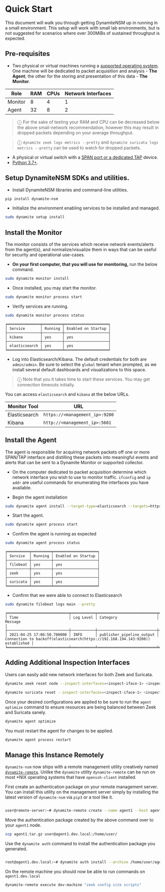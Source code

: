 # Quick Start

This document will walk you through getting DynamiteNSM up in running in a small environment.
This setup will work with small lab environments, but is not suggested for scenarios where over 300MiBs of sustained throughput is expected.

## Pre-requisites

- Two physical or virtual machines running a [supported operating system](/requirements/01_supported_operating_systems/). One machine will be dedicated to packet acquisition and analysis - **The Agent**; the other for the storing and presentation of this data - **The Monitor**.

| Role    | RAM | CPUs | Network Interfaces  |
|---------|-----|------|---------------------|
| Monitor | 8   | 4    | 1                   |
| Agent   | 32   | 8    | 2                  |

> ⓘ For the sake of testing your RAM and CPU can be decreased below the above small-network recommendation,
> however this may result in dropped packets depending on your average throughput.

> ⓘ `dynamite zeek logs metrics --pretty` and `dynamite suricata logs metrics --pretty` can be used to watch for dropped packets.


- A physical or virtual switch with a [SPAN port or a dedicated TAP](/requirements/04_span_vs_tap) device.
- [Python 3.7+](https://www.python.org/downloads/).


## Setup DynamiteNSM SDKs and utilities.

- Install DynamiteNSM libraries and command-line utilities.

```bash
pip install dynamite-nsm
```

- Initialize the environment enabling services to be installed and managed.
```bash
sudo dynamite setup install
```

## Install the Monitor

The monitor consists of the services which receive network events/alerts from the agent(s), and normalize/visualize 
them in ways that can be useful for security and operational use-cases.

- **On your first computer, that you will use for monitoring,** run the below command.

```bash
sudo dynamite monitor install
```

- Once installed, you may start the monitor.

```bash
sudo dynamite monitor process start
```

- Verify services are running.

```bash
sudo dynamite monitor process status
```

```
╒═══════════════╤═════════╤════════════════════╕
│ Service       │ Running │ Enabled on Startup │
├───────────────┼─────────┼────────────────────┤
│ kibana        │ yes     │ yes                │
├───────────────┼─────────┼────────────────────┤
│ elasticsearch │ yes     │ yes                │
╘═══════════════╧═════════╧════════════════════╛
```

- Log into Elasticsearch/Kibana. The default credentials for both are `admin/admin`. 
   Be sure to select the `global` tenant when prompted, as we install several default dashboards and visualizations to this space.
> ⓘ Note that you it takes time to start these services. You may get connection timeouts initially. 

You can access `elasticsearch` and `kibana` at the below URLs.

| Monitor Tool  | URL                            |
|---------------|--------------------------------|
| Elasticsearch | `https://<management_ip>:9200` |
| Kibana        | `http://<management_ip>:5601`  |


## Install the Agent

The agent is responsible for acquiring network packets off one or more SPAN/TAP interface and distilling these packets into meaningful 
events and alerts that can be sent to a Dynamite Monitor or supported collector.

- On the computer dedicated to packet acquisition determine which network interface you wish to use to monitor traffic. 
   `ifconfig` and `ip addr` are useful commands for enumerating the interfaces you have available.

- Begin the agent installation

```bash
sudo dynamite agent install --target-type=elasticsearch --targets=https://<monitor-ip-address>:9200 --inspect-interfaces=<mon_iface0> <mon_iface1>
```

- Start the agent.

```bash
sudo dynamite agent process start
```

- Confirm the agent is running as expected

```bash
sudo dynamite agent process status
```

```
╒══════════╤═════════╤════════════════════╕
│ Service  │ Running │ Enabled on Startup │
├──────────┼─────────┼────────────────────┤
│ filebeat │ yes     │ yes                │
├──────────┼─────────┼────────────────────┤
│ zeek     │ yes     │ yes                │
├──────────┼─────────┼────────────────────┤
│ suricata │ yes     │ yes                │
╘══════════╧═════════╧════════════════════╛
```

- Confirm that we were able to connect to Elasticsearch

```bash
sudo dynamite filebeat logs main --pretty
```

```
╒════════════════════════════╤═══════════╤═══════════════════════════╤════════════════════════════════════════════════════════════════════════════════╕
│ Time                       │ Log Level │ Category                  │ Message                                                                        │
├────────────────────────────┼───────────┼───────────────────────────┼────────────────────────────────────────────────────────────────────────────────┤
│ 2021-04-25 17:06:50.780000 │ INFO      │ publisher_pipeline_output │ Connection to backoff(elasticsearch(https://192.168.194.143:9200)) established │
╘════════════════════════════╧═══════════╧═══════════════════════════╧════════════════════════════════════════════════════════════════════════════════╛
```

## Adding Additional Inspection Interfaces

Users can easily add new network interfaces for both Zeek and Suricata.


```bash
dynamite zeek reset node --inspect-interfaces=<inspect-iface-1> <inspect-iface-2>
```

```bash
dynamite suricata reset --inspect-interfaces=<inspect-iface-1> <inspect-iface-2>
```

Once your desired configurations are applied to be sure to run the `agent optimize` command to ensure resources are being
balanced between Zeek and Suricata sanely.

```bash
dynamite agent optimize
```

You must restart the agent for changes to be applied.

```bash
dynamite agent process restart
```

## Manage this Instance Remotely

`dynamite-nsm` now ships with a remote management utility creatively named [`dynamite-remote`](/guides/03_dynamite_remote).
Unlike the `dynamite` utility `dynamite-remote` can be run on most *NIX operating systems that have `openssh-client` installed.

First create an authentication package on your remote management server. 
You can install this utility on the management server simply by installing the latest version of `dynamite-nsm` via `pip3` or a tool like it. 


```bash

user@remote-server:~# dynamite-remote create --name agent1 --host agent1.dev.local --port 22 --description "agent1 traffic sensor"
```

Move the authentication package created by the above command over to your `agent1` node.

```bash
scp agent1.tar.gz user@agent1.dev.local:/home/user/
```

Use the `dynamite auth` command to install the authentication package you generated.

```bash

root@agent1.dev.local:~# dynamite auth install --archive /home/user/agent.tar.gz
```

On the remote machine you should now be able to run commands on `agent1.dev.local`

```bash
dynamite-remote execute dev-machine "zeek config site scripts"
```

